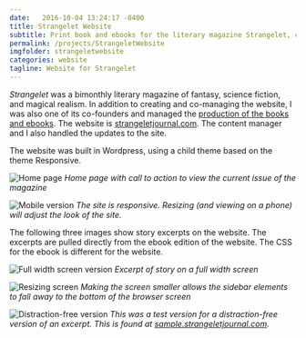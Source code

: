 ```yaml
---
date:   2016-10-04 13:24:17 -0400
title: Strangelet Website
subtitle: Print book and ebooks for the literary magazine Strangelet, created 2015
permalink: /projects/StrangeletWebsite
imgfolder: strangeletwebsite
categories: website
tagline: Website for Strangelet
---
```

*Strangelet* was a bimonthly literary magazine of fantasy, science fiction, and magical realism. In addition to creating and co-managing the website, I was also one of its co-founders and managed the [production of the books and ebooks][StrangeletPress]. The website is [strangeletjournal.com](weblink). The content manager and I also handled the updates to the site.

The website was built in Wordpress, using a child theme based on the theme Responsive.

![Home page](splash)
*Home page with call to action to view the current issue of the magazine*

![Mobile version](mobile)
*The site is responsive. Resizing (and viewing on a phone) will adjust the look of the site.*

The following three images show story excerpts on the website. The excerpts are pulled directly from the ebook edition of the website. The CSS for the ebook is different for the website.

![Full width screen version](sidebars)
*Excerpt of story on a full width screen*

![Resizing screen](narrow)
*Making the screen smaller allows the sidebar elements to fall away to the bottom of the browser screen*

![Distraction-free version](nodistract)
*This was a test version for a distraction-free version of an excerpt. This is found at [sample.strangeletjournal.com](samplelink).*

[StrangeletPress]: ../StrangeletPress

[weblink]: http://strangeletjournal.com

[samplelink]: http://sample.strangeletjournal.com

[splash]: ../../img/strangeletwebsite/1-splashpage.jpg

[mobile]: ../../img/strangeletwebsite/2-mobile.jpg

[sidebars]: ../../img/strangeletwebsite/3a-article-sidebars.jpg

[narrow]: ../../img/strangeletwebsite/3b-article-narrow.jpg

[nodistract]: ../../img/strangeletwebsite/3c-article-no-distraction.jpg
